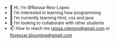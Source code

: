 - 👋 Hi, I’m @Raissa-Reis-Lopes
- 👀 I’m interested in learning how programming
- 🌱 I’m currently learning html, css and java
- 💞️ I’m looking to collaborate with other students
- 📫 How to reach me raissa.vilemon@gmail.com or florescer.blooming@gmail.com

<!---
Raissa-Reis-Lopes/Raissa-Reis-Lopes is a ✨ special ✨ repository because its `README.md` (this file) appears on your GitHub profile.
You can click the Preview link to take a look at your changes.
--->
